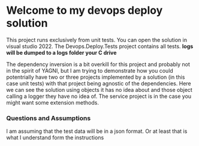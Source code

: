 # Welcome to my devops deploy solution

This project runs exclusively from unit tests. You can open the solution in visual studio 2022. The Devops.Deploy.Tests project contains all tests. 
**logs will be dumped to a logs folder your C drive**

The dependency inversion is a bit overkill for this project and probably not in the spirit of YAGNI, but I am trying to demonstrate how you could potentrially have two or three projects implemented by a 
solution (in this case unit tests) with that project being agnostic of the dependencies. Here we can see the solution using objects it has no idea about and those object calling a logger 
they have no idea of. The service project is in the case you might want some extension methods.

### Questions and Assumptions
I am assuming that the test data will be in a json format. Or at least that is what I understand form the instructions


